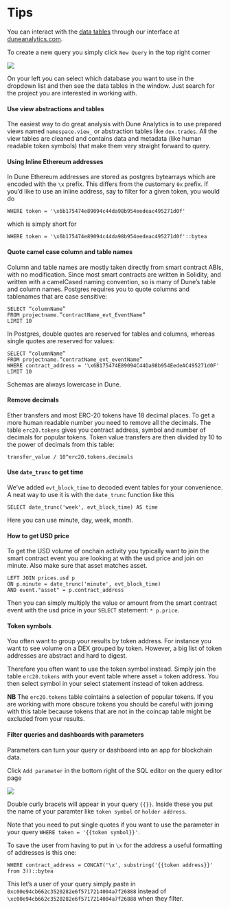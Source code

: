 # Tips

You can interact with the [data tables](https://hackmd.io/k71ZUSTxQVKGqOcvR6OXnw#Data-tables) through our interface at [duneanalytics.com](https://www.duneanalytics.com/).

To create a new query you simply click `New Query` in the top right corner

![](https://i.imgur.com/dMHavC8.png)

On your left you can select which database you want to use in the dropdown list and then see the data tables in the window. Just search for the project you are interested in working with.

#### Use view abstractions and tables <a id="Use-view-abstractions-and-tables"></a>

The easiest way to do great analysis with Dune Analytics is to use prepared views named `namespace.view_` or abstraction tables like `dex.trades`. All the view tables are cleaned and contains data and metadata \(like human readable token symbols\) that make them very straight forward to query.

#### Using Inline Ethereum addresses <a id="Using-Inline-Ethereum-addresses"></a>

In Dune Ethereum addresses are stored as postgres bytearrays which are encoded with the `\x` prefix. This differs from the customary `0x` prefix. If you’d like to use an inline address, say to filter for a given token, you would do

```text
WHERE token = '\x6b175474e89094c44da98b954eedeac495271d0f'
```

which is simply short for

```text
WHERE token = '\x6b175474e89094c44da98b954eedeac495271d0f'::bytea
```

#### Quote camel case column and table names <a id="Quote-camel-case-column-and-table-names"></a>

Column and table names are mostly taken directly from smart contract ABIs, with no modification. Since most smart contracts are written in Solidity, and written with a camelCased naming convention, so is many of Dune’s table and column names. Postgres requires you to quote columns and tablenames that are case sensitive:

```text
SELECT “columnName”
FROM projectname.”contractName_evt_EventName”
LIMIT 10
```

In Postgres, double quotes are reserved for tables and columns, whereas single quotes are reserved for values:

```text
SELECT “columnName”
FROM projectname.”contratName_evt_eventName”
WHERE contract_address = '\x6B175474E89094C44Da98b954EedeAC495271d0F'
LIMIT 10
```

Schemas are always lowercase in Dune.

#### Remove decimals <a id="Remove-decimals"></a>

Ether transfers and most ERC-20 tokens have 18 decimal places. To get a more human readable number you need to remove all the decimals. The table `erc20.tokens` gives you contract address, symbol and number of decimals for popular tokens. Token value transfers are then divided by 10 to the power of decimals from this table:

`transfer_value / 10^erc20.tokens.decimals`

#### Use `date_trunc` to get time <a id="Use-date_trunc-to-get-time"></a>

We’ve added `evt_block_time` to decoded event tables for your convenience. A neat way to use it is with the `date_trunc` function like this

```text
SELECT date_trunc('week', evt_block_time) AS time
```

Here you can use minute, day, week, month.

#### How to get USD price <a id="How-to-get-USD-price"></a>

To get the USD volume of onchain activity you typically want to join the smart contract event you are looking at with the usd price and join on minute. Also make sure that asset matches asset.

```text
LEFT JOIN prices.usd p 
ON p.minute = date_trunc('minute', evt_block_time)
AND event."asset" = p.contract_address
```

Then you can simply multiply the value or amount from the smart contract event with the usd price in your `SELECT` statement: `* p.price`.

#### Token symbols <a id="Token-symbols"></a>

You often want to group your results by token address. For instance you want to see volume on a DEX grouped by token. However, a big list of token addresses are abstract and hard to digest.

Therefore you often want to use the token symbol instead. Simply join the table `erc20.tokens` with your event table where asset = token address. You then select symbol in your select statement instead of token address.

**NB** The `erc20.tokens` table cointains a selection of popular tokens. If you are working with more obscure tokens you should be careful with joining with this table because tokens that are not in the coincap table might be excluded from your results.

#### Filter queries and dashboards with parameters <a id="Filter-queries-and-dashboards-with-parameters"></a>

Parameters can turn your query or dashboard into an app for blockchain data.

Click `Add parameter` in the bottom right of the SQL editor on the query editor page

![](https://i.imgur.com/rYJVSqA.png)

Double curly bracets will appear in your query `{{}}`. Inside these you put the name of your paramter like `token symbol` or `holder address`.

Note that you need to put single quotes if you want to use the parameter in your query `WHERE token = '{{token symbol}}'`.

To save the user from having to put in `\x` for the address a useful formatting of addresses is this one:

```text
WHERE contract_address = CONCAT('\x', substring('{{token address}}' from 3))::bytea
```

This let’s a user of your query simply paste in `0xc00e94cb662c3520282e6f5717214004a7f26888` instead of `\xc00e94cb662c3520282e6f5717214004a7f26888` when they filter.

